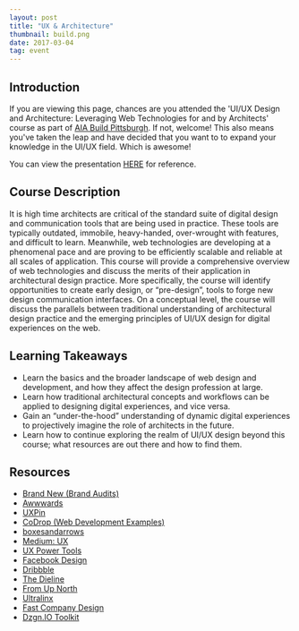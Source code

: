 ```yaml
---
layout: post
title: "UX & Architecture"
thumbnail: build.png
date: 2017-03-04
tag: event
---
```


## Introduction

If you are viewing this page, chances are you attended the 'UI/UX Design and Architecture: Leveraging Web Technologies for and by Architects' course as part of <a href="http://aiapgh.org/aia-programs-events/build-pittsburgh/" target="_blank">AIA Build Pittsburgh</a>. If not, welcome! This also means you've taken the leap and have decided that you want to to expand your knowledge in the UI/UX field. <span class="emoji emoji-thumbs_up"></span> Which is awesome!

You can view the presentation <a href="https://1drv.ms/p/s!Apfo2lK0H2lmhgJ2dnAbbrVjYkgj" target="_blank">HERE</a> for reference.

## Course Description

It is high time architects are critical of the standard suite of digital design and communication tools that are being used in practice. These tools are typically outdated, immobile, heavy-handed, over-wrought with features, and difficult to learn. Meanwhile, web technologies are developing at a phenomenal pace and are proving to be efficiently scalable and reliable at all scales of application. This course will provide a comprehensive overview of web technologies and discuss the merits of their application in architectural design practice. More specifically, the course will identify opportunities to create early design, or “pre-design”, tools to forge new design communication interfaces.  On a conceptual level, the course will discuss the parallels between traditional understanding of architectural design practice and the emerging principles of UI/UX design for digital experiences on the web.

## Learning Takeaways

* Learn the basics and the broader landscape of web design and development, and how they affect the design profession at large.
* Learn how traditional architectural concepts and workflows can be applied to designing digital experiences, and vice versa.
* Gain an “under-the-hood” understanding of dynamic digital experiences to projectively imagine the role of architects in the future.
* Learn how to continue exploring the realm of UI/UX design beyond this course; what resources are out there and how to find them.

## Resources
* <a href="http://www.underconsideration.com/brandnew/" target="_blank"> Brand New (Brand Audits)</a>
* <a href="https://www.awwwards.com" target="_blank">Awwwards</a>
* <a href="https://www.uxpin.com/knowledge.html" target="_blank">UXPin</a>
* <a href="https://tympanus.net/codrops/" target="_blank">CoDrop (Web Development Examples)</a>
* <a href="http://boxesandarrows.com" target="_blank">boxesandarrows</a>
* <a href="https://medium.com/search?q=ux" target="_blank">Medium: UX</a>
* <a href="https://medium.com/ux-power-tools" target="_blank">UX Power Tools</a>
* <a href="http://facebook.design" target="_blank">Facebook Design</a>
* <a href="http://Dribbble.com" target="_blank">Dribbble</a>
* <a href="http://www.thedieline.com" target="_blank">The Dieline</a>
* <a href="http://www.fromupnorth.com" target="_blank">From Up North</a>
* <a href="http://theultralinx.com" target="_blank">Ultralinx</a>
* <a href="https://www.fastcodesign.com" target="_blank">Fast Company Design</a>
* <a href="https://toolkit.dzgn.io/" target="_blank">Dzgn.IO Toolkit</a>


